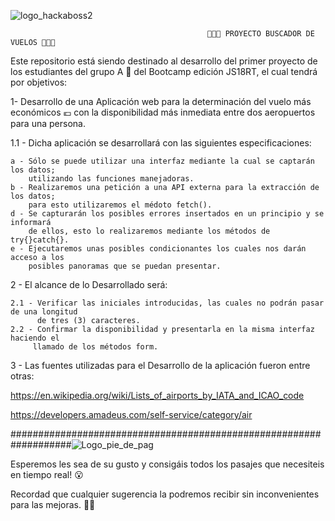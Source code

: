 

![logo_hackaboss2](https://user-images.githubusercontent.com/123706095/227735623-957196ef-8356-4202-be54-fe6b3acd573c.png)






                                                🛫🛫🛫 PROYECTO BUSCADOR DE VUELOS 🛫🛫🛫





Este repositorio está siendo destinado al desarrollo del primer proyecto de los
estudiantes del grupo A 📝 del Bootcamp edición JS18RT, el cual tendrá por
objetivos:

1- Desarrollo de una Aplicación web para la determinación del vuelo más económicos 💶 
con la disponibilidad más inmediata entre dos aeropuertos para una persona.

  1.1 - Dicha aplicación se desarrollará con las siguientes especificaciones:
  
    a - Sólo se puede utilizar una interfaz mediante la cual se captarán los datos;
        utilizando las funciones manejadoras.
    b - Realizaremos una petición a una API externa para la extracción de los datos;
        para esto utilizaremos el médoto fetch().
    d - Se capturarán los posibles errores insertados en un principio y se informará
	    de ellos, esto lo realizaremos mediante los métodos de try{}catch{}.
	e - Ejecutaremos unas posibles condicionantes los cuales nos darán acceso a los
	    posibles panoramas que se puedan presentar.

2 - El alcance de lo Desarrollado será:

	2.1 - Verificar las iniciales introducidas, las cuales no podrán pasar de una longitud
	      de tres (3) caracteres.
	2.2 - Confirmar la disponibilidad y presentarla en la misma interfaz haciendo el
         llamado de los métodos form.
	 

3 - Las fuentes utilizadas para el Desarrollo de la aplicación fueron entre otras:

https://en.wikipedia.org/wiki/Lists_of_airports_by_IATA_and_ICAO_code

https://developers.amadeus.com/self-service/category/air
	
	










###################################################################![Logo_pie_de_pag](https://user-images.githubusercontent.com/123706095/227745452-770ecd39-babe-4f27-9ced-d3e0a0f8c210.png)





Esperemos les sea de su gusto y consigáis todos los pasajes que necesiteis en tiempo real! 😮

Recordad que cualquier sugerencia la podremos recibir sin inconvenientes para las mejoras. 🫵🏼







